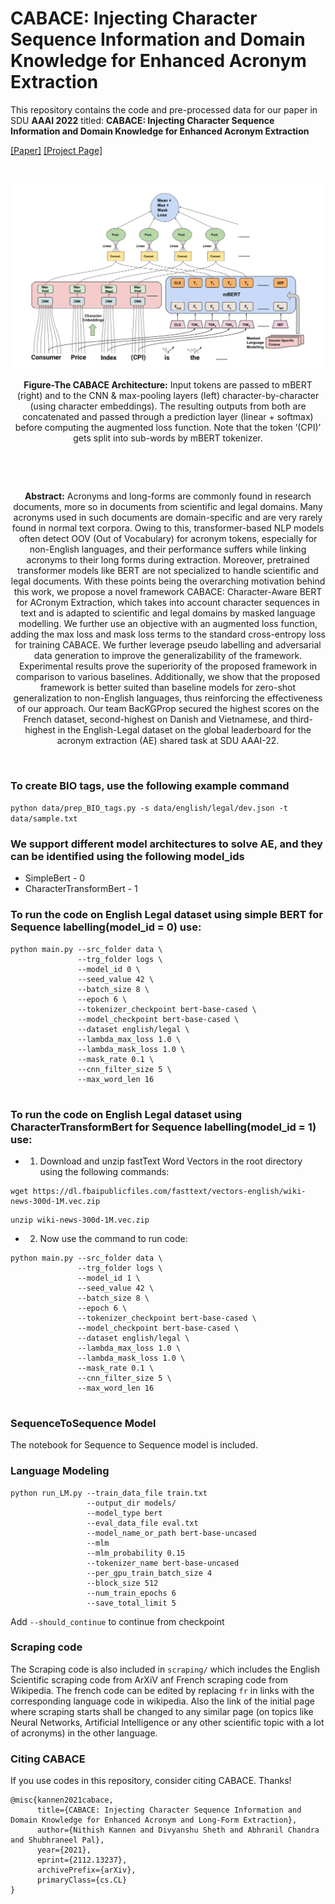 # CABACE: Injecting Character Sequence Information and Domain Knowledge for Enhanced Acronym Extraction

This repository contains the code and pre-processed data for our paper in SDU **AAAI 2022** titled: **CABACE: Injecting Character Sequence Information and Domain Knowledge for Enhanced Acronym Extraction**

[[Paper]](https://arxiv.org/abs/2112.13237) [[Project Page]](https://abhra-niliitkgp.github.io/CABACE/)

&nbsp;
<p align="center">
<img src='./Images/CABACE1.png' width=800>
</p>
<p align="center">
<b>Figure-The CABACE Architecture:</b> Input tokens are passed to mBERT (right) and to the CNN & max-pooling layers (left)
character-by-character (using character embeddings). The resulting outputs from both are concatenated and passed through a
prediction layer (linear + softmax) before computing the augmented loss function. Note that the token ’(CPI)’ gets split into
sub-words by mBERT tokenizer. </p>
&nbsp;

&nbsp;
<p align="center">
<b>Abstract:</b> Acronyms and long-forms are commonly found in research documents, more so in documents from scientific and legal domains. Many acronyms used in such documents are domain-specific and are very rarely found in normal text corpora. Owing to this, transformer-based NLP models often detect OOV (Out of Vocabulary) for acronym tokens, especially for non-English languages, and their performance suffers while linking acronyms to their long forms during extraction. Moreover, pretrained transformer models like BERT are not specialized to handle scientific and legal documents. With these points being the overarching motivation behind this work, we propose a novel framework CABACE: Character-Aware BERT for ACronym Extraction, which takes into account character sequences in text and is adapted to scientific and legal domains by masked language modelling. We further use an objective with an augmented loss function, adding the max loss and mask loss terms to the standard cross-entropy loss for training CABACE. We further leverage pseudo labelling and adversarial data generation to improve the generalizability of the framework. Experimental results prove the superiority of the proposed framework in comparison to various baselines. Additionally, we show that the proposed framework is better suited than baseline models for zero-shot generalization to non-English languages, thus reinforcing the effectiveness of our approach. Our team BacKGProp secured the highest scores on the French dataset, second-highest on Danish and Vietnamese, and third-highest in the English-Legal dataset on the global leaderboard for the acronym extraction (AE) shared task at SDU AAAI-22. </p>
&nbsp;

### To create BIO tags, use the following  example command

```python data/prep_BIO_tags.py -s data/english/legal/dev.json -t   data/sample.txt```

### We support different model architectures to solve AE, and they can be identified using the following **model_ids**

* SimpleBert - 0
* CharacterTransformBert - 1

### To run the code on English Legal dataset using simple BERT for Sequence labelling(model_id = 0) use:

```
python main.py --src_folder data \
               --trg_folder logs \
               --model_id 0 \
               --seed_value 42 \
               --batch_size 8 \
               --epoch 6 \
               --tokenizer_checkpoint bert-base-cased \
               --model_checkpoint bert-base-cased \
               --dataset english/legal \
               --lambda_max_loss 1.0 \
               --lambda_mask_loss 1.0 \
               --mask_rate 0.1 \
               --cnn_filter_size 5 \
               --max_word_len 16
     
 ```
 
 ### To run the code on English Legal dataset using CharacterTransformBert for Sequence labelling(model_id = 1) use:
 
 * 1) Download and unzip fastText Word Vectors in the root directory using the following commands:
  ``` 
  wget https://dl.fbaipublicfiles.com/fasttext/vectors-english/wiki-news-300d-1M.vec.zip  
  ```
  ```
  unzip wiki-news-300d-1M.vec.zip
  ```
 * 2) Now use the command to run code:

```
python main.py --src_folder data \
               --trg_folder logs \
               --model_id 1 \
               --seed_value 42 \
               --batch_size 8 \
               --epoch 6 \
               --tokenizer_checkpoint bert-base-cased \
               --model_checkpoint bert-base-cased \
               --dataset english/legal \
               --lambda_max_loss 1.0 \
               --lambda_mask_loss 1.0 \
               --mask_rate 0.1 \
               --cnn_filter_size 5 \
               --max_word_len 16
     
 ```
 ### SequenceToSequence Model
 
 The notebook for Sequence to Sequence model is included.
 
 ### Language Modeling
 
 ```
 python run_LM.py --train_data_file train.txt
                  --output_dir models/
                  --model_type bert
                  --eval_data_file eval.txt
                  --model_name_or_path bert-base-uncased
                  --mlm
                  --mlm_probability 0.15
                  --tokenizer_name bert-base-uncased
                  --per_gpu_train_batch_size 4
                  --block_size 512
                  --num_train_epochs 6
                  --save_total_limit 5
 ```
 Add `--should_continue` to continue from checkpoint
 
 ### Scraping code
 
 The Scraping code is also included in `scraping/` which includes the English Scientific scraping code from ArXiV anf French scraping code from Wikipedia. The french code can be edited by replacing `fr` in links with the corresponding language code in wikipedia. Also the link of the initial page where scraping starts shall be changed to any similar page (on topics like Neural Networks, Artificial Intelligence or any other scientific topic with a lot of acronyms) in the other language.

### Citing CABACE

If you use codes in this repository, consider citing CABACE. Thanks!

```
@misc{kannen2021cabace,
      title={CABACE: Injecting Character Sequence Information and Domain Knowledge for Enhanced Acronym and Long-Form Extraction}, 
      author={Nithish Kannen and Divyanshu Sheth and Abhranil Chandra and Shubhraneel Pal},
      year={2021},
      eprint={2112.13237},
      archivePrefix={arXiv},
      primaryClass={cs.CL}
}
```
